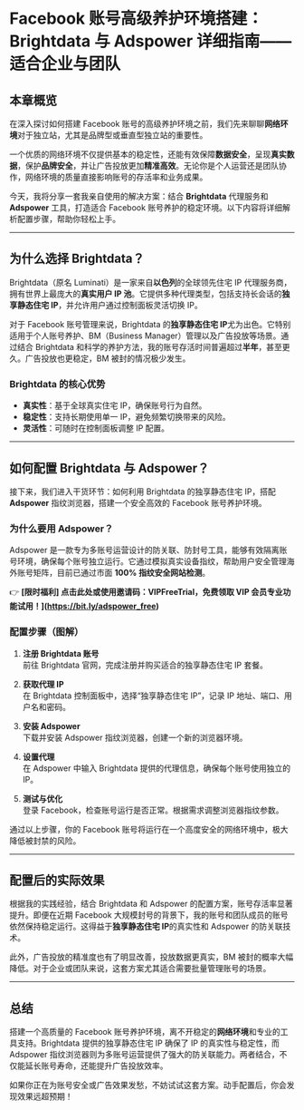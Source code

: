 # Facebook 账号高级养护环境搭建：Brightdata 与 Adspower 详细指南——适合企业与团队

## 本章概览

在深入探讨如何搭建 Facebook 账号的高级养护环境之前，我们先来聊聊**网络环境**对于独立站，尤其是品牌型或垂直型独立站的重要性。

一个优质的网络环境不仅提供基本的稳定性，还能有效保障**数据安全**，呈现**真实数据**，保护**品牌安全**，并让广告投放更加**精准高效**。无论你是个人运营还是团队协作，网络环境的质量直接影响账号的存活率和业务成果。

今天，我将分享一套我亲自使用的解决方案：结合 **Brightdata** 代理服务和 **Adspower** 工具，打造适合 Facebook 账号养护的稳定环境。以下内容将详细解析配置步骤，帮助你轻松上手。

---

## 为什么选择 Brightdata？

Brightdata（原名 Luminati）是一家来自**以色列**的全球领先住宅 IP 代理服务商，拥有世界上最庞大的**真实用户 IP 池**。它提供多种代理类型，包括支持长会话的**独享静态住宅 IP**，并允许用户通过控制面板灵活切换 IP。

对于 Facebook 账号管理来说，Brightdata 的**独享静态住宅 IP**尤为出色。它特别适用于个人账号养护、BM（Business Manager）管理以及广告投放等场景。通过结合 Brightdata 和科学的养护方法，我的账号存活时间普遍超过**半年**，甚至更久。广告投放也更稳定，BM 被封的情况极少发生。

### Brightdata 的核心优势
- **真实性**：基于全球真实住宅 IP，确保账号行为自然。
- **稳定性**：支持长期使用单一 IP，避免频繁切换带来的风险。
- **灵活性**：可随时在控制面板调整 IP 配置。

---

## 如何配置 Brightdata 与 Adspower？

接下来，我们进入干货环节：如何利用 Brightdata 的独享静态住宅 IP，搭配 **Adspower** 指纹浏览器，搭建一个安全高效的 Facebook 账号养护环境。

### 为什么要用 Adspower？
Adspower 是一款专为多账号运营设计的防关联、防封号工具，能够有效隔离账号环境，确保每个账号独立运行。它通过模拟真实设备指纹，帮助用户安全管理海外账号矩阵，目前已通过市面 **100% 指纹安全网站检测**。

👉 **[限时福利] 点击此处或使用邀请码：VIPFreeTrial，免费领取 VIP 会员专业功能试用！](https://bit.ly/adspower_free)**

### 配置步骤（图解）
1. **注册 Brightdata 账号**  
   前往 Brightdata 官网，完成注册并购买适合的独享静态住宅 IP 套餐。

2. **获取代理 IP**  
   在 Brightdata 控制面板中，选择“独享静态住宅 IP”，记录 IP 地址、端口、用户名和密码。

3. **安装 Adspower**  
   下载并安装 Adspower 指纹浏览器，创建一个新的浏览器环境。

4. **设置代理**  
   在 Adspower 中输入 Brightdata 提供的代理信息，确保每个账号使用独立的 IP。

5. **测试与优化**  
   登录 Facebook，检查账号运行是否正常。根据需求调整浏览器指纹参数。

通过以上步骤，你的 Facebook 账号将运行在一个高度安全的网络环境中，极大降低被封禁的风险。

---

## 配置后的实际效果

根据我的实践经验，结合 Brightdata 和 Adspower 的配置方案，账号存活率显著提升。即便在近期 Facebook 大规模封号的背景下，我的账号和团队成员的账号依然保持稳定运行。这得益于**独享静态住宅 IP**的真实性和 Adspower 的防关联技术。

此外，广告投放的精准度也有了明显改善，投放数据更真实，BM 被封的概率大幅降低。对于企业或团队来说，这套方案尤其适合需要批量管理账号的场景。

---

## 总结

搭建一个高质量的 Facebook 账号养护环境，离不开稳定的**网络环境**和专业的工具支持。Brightdata 提供的独享静态住宅 IP 确保了 IP 的真实性与稳定性，而 Adspower 指纹浏览器则为多账号运营提供了强大的防关联能力。两者结合，不仅能延长账号寿命，还能提升广告投放效率。

如果你正在为账号安全或广告效果发愁，不妨试试这套方案。动手配置后，你会发现效果远超预期！
